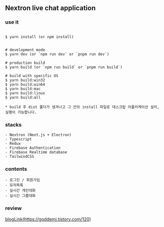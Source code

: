 ## Nextron live chat application

### use it

```

$ yarn install (or npm install)


# development mode
$ yarn dev (or `npm run dev` or `pnpm run dev`)

# production build
$ yarn build (or `npm run build` or `pnpm run build`)

# build with specific OS
$ yarn build:win32
$ yarn build:win64
$ yarn build:mac
$ yarn build:linux
$ yarn build:all

* build 후 dist 폴더가 생겨나고 그 안의 install 파일로 데스크탑 어플리케이션 설치, 실행이 가능합니다.
```

### stacks

```
- Nextron (Next.js + Electron)
- Typescript
- Redux
- Firebase Authentication
- Firebase Realtime database
- TailwindCSS

```

### contents

```
- 로그인 / 회원가입
- 유저목록
- 실시간 개인대화
- 실시간 그룹대화
```

### review

[blogLink(https://goddemi.tistory.com/120)](https://goddemi.tistory.com/120)
